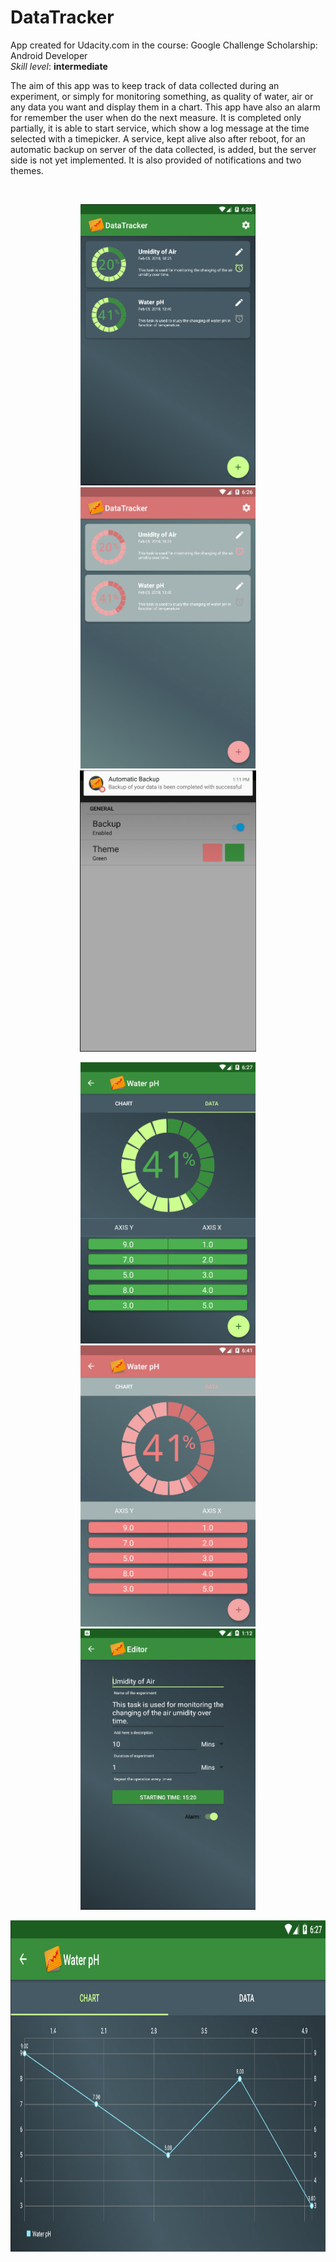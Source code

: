 # DataTracker

<p>App created for Udacity.com in the course: Google Challenge Scholarship: Android Developer
<br>
<i>Skill level</i>: <b>intermediate</b></p>

<p>The aim of this app was to keep track of data collected during an experiment, or simply for monitoring something, as quality of water, air or any data you want and display them in a chart. This app have also an alarm for remember the user when do the next measure. It is completed only partially, it is able to start service, which show a log message at the time selected with a timepicker. A service, kept alive also after reboot, for an automatic backup on server of the data collected, is added, but the server side is not yet implemented. It is also provided of notifications and two themes.</p>
<br>


<p align="center">
  <img src="2018-02-05_182608.jpg" height="450" style="max-width:100%;">
  <img src="2018-02-05_182646.jpg" height="450" style="max-width:100%;">
  <img src="2018-02-06_131210.jpg" height="450" style="max-width:100%;">
</p>

<p align="center">
  <img src="2018-02-05_182758.jpg" height="450" style="max-width:100%;">
  <img src="2018-02-05_184131.jpg" height="450" style="max-width:100%;">
  <img src="2018-02-06_131335.jpg" height="450" style="max-width:100%;">
</p>

<p align="center">
  <img src="2018-02-05_182727.jpg" height="530" style="max-width:100%;">
</p>
